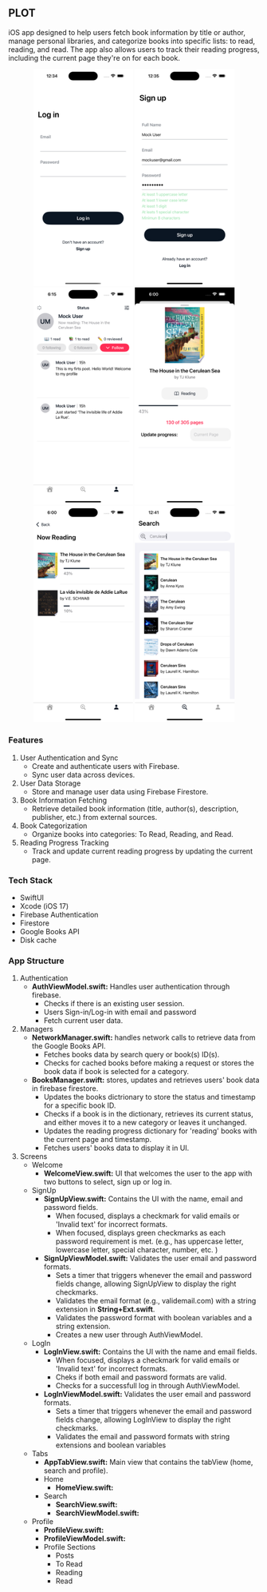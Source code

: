 ## PLOT ##
iOS app designed to help users fetch book information by title or author, manage personal libraries, and categorize books into specific lists: to read, reading, and read.
The app also allows users to track their reading progress, including the current page they're on for each book.

<p align="center">
  <img src="Final-Project/Assets.xcassets/logIn.imageset/logIn.png" alt="Image 1" width="200"/>
  <img src="Final-Project/Assets.xcassets/createUser.imageset/createUser.png" alt="Image 1" width="200"/>
  <img src="Final-Project/Assets.xcassets/profile.imageset/profile.png" alt="Image 1" width="200"/>
  <img src="Final-Project/Assets.xcassets/readingBook.imageset/readingBook.png" alt="Image 1" width="200"/>
  <img src="Final-Project/Assets.xcassets/readingList.imageset/readingList.png" alt="Image 1" width="200"/>
  <img src="Final-Project/Assets.xcassets/search.imageset/search.png" alt="Image 1" width="200"/>
</p>

### Features

1. User Authentication and Sync
   * Create and authenticate users with Firebase.
   * Sync user data across devices.
2. User Data Storage
   * Store and manage user data using Firebase Firestore.
3. Book Information Fetching
   * Retrieve detailed book information (title, author(s), description, publisher, etc.) from external sources.
4. Book Categorization
   * Organize books into categories: To Read, Reading, and Read.
5. Reading Progress Tracking
   * Track and update current reading progress by updating the current page.

### Tech Stack
* SwiftUI
* Xcode (iOS 17)
* Firebase Authentication
* Firestore
* Google Books API
* Disk cache

### App Structure

1. Authentication
   - **AuthViewModel.swift:** Handles user authentication through firebase.
     * Checks if there is an existing user session.
     * Users Sign-in/Log-in with email and password
     * Fetch current user data.
2. Managers
   - **NetworkManager.swift:** handles network calls to retrieve data from the Google Books API.
     * Fetches books data by search query or book(s) ID(s).
     * Checks for cached books before making a request or stores the book data if book is selected for a category.
   - **BooksManager.swift:** stores, updates and retrieves users' book data in firebase firestore.
     * Updates the books dictrionary to store the status and timestamp for a specific book ID.
     * Checks if a book is in the dictionary, retrieves its current status, and either moves it to a new category or leaves it unchanged.
     * Updates the reading progress dictionary for 'reading' books with the current page and timestamp.
     * Fetches users' books data to display it in UI.
3. Screens
   - Welcome
     - **WelcomeView.swift:** UI that welcomes the user to the app with two buttons to select, sign up or log in. 
   - SignUp
     - **SignUpView.swift:** Contains the UI with the name, email and password fields.
       - When focused, displays a checkmark for valid emails or 'Invalid text' for incorrect formats.
       - When focused, displays green checkmarks as each password requirement is met. (e.g., has uppercase letter, lowercase letter, special        character, number, etc. )
     - **SignUpViewModel.swift:** Validates the user email and password formats.
       - Sets a timer that triggers whenever the email and password fields change, allowing SignUpView to display the right checkmarks. 
       - Validates the email format (e.g., validemail.com) with a string extension in **String+Ext.swift**.
       - Validates the password format with boolean variables and a string extension.
       - Creates a new user through AuthViewModel.
   - LogIn
     - **LogInView.swift:** Contains the UI with the name and email fields.
       - When focused, displays a checkmark for valid emails or 'Invalid text' for incorrect formats.
       - Cheks if both email and password formats are valid.
       - Checks for a successfull log in through AuthViewModel.
     - **LogInViewModel.swift:** Validates the user email and password formats.
       - Sets a timer that triggers whenever the email and password fields change, allowing LogInView to display the right checkmarks.
       - Validates the email and password formats with string extensions and boolean variables
   - Tabs
     - **AppTabView.swift:** Main view that contains the tabView (home, search and profile).
     - Home
       - **HomeView.swift:**
     - Search
       - **SearchView.swift:**
       - **SearchViewModel.swift:**
    - Profile
       - **ProfileView.swift:**
       - **ProfileViewModel.swift:**
       - Profile Sections
         - Posts
         - To Read
         - Reading
         - Read




